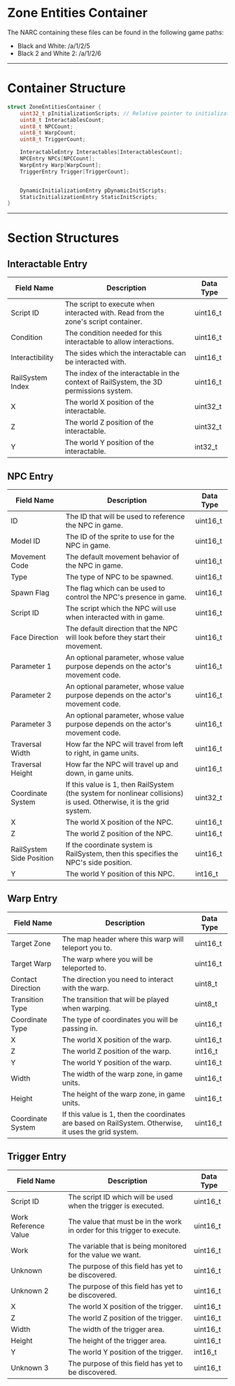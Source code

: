 # Zone Entities Container
The NARC containing these files can be found in the following game paths:
* Black and White: /a/1/2/5
* Black 2 and White 2: /a/1/2/6
--- 
# Container Structure
```C
struct ZoneEntitiesContainer {
    uint32_t pInitializationScripts; // Relative pointer to initialization scripts.
    uint8_t InteractablesCount;
    uint8_t NPCCount;
    uint8_t WarpCount;
    uint8_t TriggerCount;

    InteractableEntry Interactables[InteractablesCount];
    NPCEntry NPCs[NPCCount];
    WarpEntry Warp[WarpCount];
    TriggerEntry Trigger[TriggerCount];


    DynamicInitializationEntry pDynamicInitScripts;
    StaticInitializationEntry StaticInitScripts; 
} 
```
---
# Section Structures
## Interactable Entry
| Field Name       | Description                                                                            | Data Type      |
|------------------|----------------------------------------------------------------------------------------|----------------|
| Script ID        | The script to execute when interacted with. Read from the zone's script container.              | uint16_t |
| Condition        | The condition needed for this interactable to allow interactions.                      | uint16_t |
| Interactibility  | The sides which the interactable can be interacted with.                               | uint16_t |
| RailSystem Index | The index of the interactable in the context of RailSystem, the 3D permissions system. | uint16_t |
| X                | The world X position of the interactable.                                              | uint32_t   |
| Z                | The world Z position of the interactable.                                              | uint32_t   |
| Y                | The world Y position of the interactable.                                              | int32_t     |


## NPC Entry
| Field Name           | Description                                                                     | Data Type      |
|----------------------|---------------------------------------------------------------------------------|----------------|
| ID                   | The ID that will be used to reference the NPC in game.                          | uint16_t |
| Model ID             | The ID of the sprite to use for the NPC in game.                                | uint16_t |
| Movement Code | The default movement behavior of the NPC in game.                               | uint16_t |
| Type                 | The type of NPC to be spawned.                                                  | uint16_t |
| Spawn Flag           | The flag which can be used to control the NPC's presence in game.               | uint16_t |
| Script ID            | The script which the NPC will use when interacted with in game.                 | uint16_t |
| Face Direction       | The default direction that the NPC will look before they start their movement.  | uint16_t |
| Parameter 1          | An optional parameter, whose value purpose depends on the actor's movement code.                                         | uint16_t |
| Parameter 2              | An optional parameter, whose value purpose depends on the actor's movement code.                             | uint16_t |
| Parameter 3            | An optional parameter, whose value purpose depends on the actor's movement code.                             | uint16_t |
| Traversal Width      | How far the NPC will travel from left to right, in game units.                  | uint16_t |
| Traversal Height     | How far the NPC will travel up and down, in game units.                         | uint16_t |
| Coordinate System           | If this value is 1, then RailSystem (the system for nonlinear collisions) is used. Otherwise, it is the grid system.                                             | uint32_t |
| X                    | The world X position of the NPC.                                                | uint16_t |
| Z                    | The world Z position of the NPC.                                                | uint16_t |
| RailSystem Side Position            | If the coordinate system is RailSystem, then this specifies the NPC's side position.                             | uint16_t |
| Y                    | The world Y position of this NPC.                                               | int16_t   |

## Warp Entry
| Field Name        | Description                                                 | Data Type      |
|-------------------|-------------------------------------------------------------|----------------|
| Target Zone       | The map header where this warp will teleport you to.        | uint16_t |
| Target Warp       | The warp where you will be teleported to.                   | uint16_t |
| Contact Direction | The direction you need to interact with the warp.           | uint8_t  |
| Transition Type   | The transition that will be played when warping.            | uint8_t  |
| Coordinate Type   | The type of coordinates you will be passing in.             | uint16_t |
| X                 | The world X position of the warp.                           | uint16_t |
| Z                 | The world Z position of the warp.                           | int16_t   |
| Y                 | The world Y position of the warp.                           | uint16_t |
| Width             | The width of the warp zone, in game units.                  | uint16_t |
| Height            | The height of the warp zone, in game units.                 | uint16_t |
| Coordinate System            |  If this value is 1, then the coordinates are based on RailSystem. Otherwise, it uses the grid system. | uint16_t |

## Trigger Entry
| Field Name                          | Description                                                                         | Data Type      |
|-------------------------------------|-------------------------------------------------------------------------------------|----------------|
| Script ID                           | The script ID which will be used when the trigger is executed.                      | uint16_t |
| Work Reference Value                | The value that must be in the work in order for this trigger to execute.            | uint16_t |
| Work                                | The variable that is being monitored for the value we want.                         | uint16_t |
| Unknown                             | The purpose of this field has yet to be discovered.                                 | uint16_t |
| Unknown 2                           | The purpose of this field has yet to be discovered.                                 | uint16_t |
| X                                   | The world X position of the trigger.                                                | uint16_t |
| Z                                   | The world Z position of the trigger.                                                | uint16_t |
| Width                               | The width of the trigger area.                                                      | uint16_t  |
| Height                              | The height of the trigger area.                                                     | uint16_t |
| Y                                   | The world Y position of the trigger.                                                | int16_t |
| Unknown 3                           | The purpose of this field has yet to be discovered.                                 | uint16_t |
